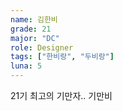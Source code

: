 ```yaml
---
name: 김한비
grade: 21
major: "DC"
role: Designer
tags: ["한비랑", "두비랑"]
luna: 5
---
```


21기 최고의 기만자.. 기만비
